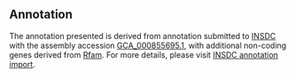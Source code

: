 

Annotation
----------

The annotation presented is derived from annotation submitted to
[INSDC](http://www.insdc.org) with the assembly accession
[GCA\_000855695.1](http://www.ebi.ac.uk/ena/data/view/GCA_000855695.1),
with additional non-coding genes derived from
[Rfam](http://rfam.xfam.org/). For more details, please visit [INSDC
annotation
import](http://ensemblgenomes.org/info/data/insdc_annotation).
